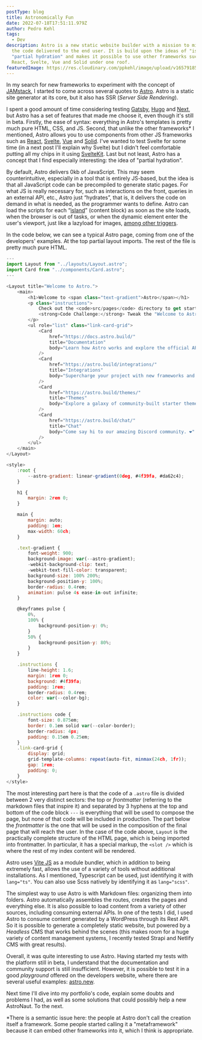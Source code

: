 ```yaml
---
postType: blog
title: Astronomically Fun
date: 2022-07-18T17:51:11.979Z
author: Pedro Kehl
tags:
  - Dev
description: Astro is a new static website builder with a mission to minimize
  the code delivered to the end user. It is build upon the ideas of "islands",
  "partial hydration" and makes it possible to use other frameworks such as
  React, Svelte, Vue and Solid under one roof.
featuredImage: https://res.cloudinary.com/ppkehl/image/upload/v1657918513/2864e840-2df2-11ec-b5e8-73b095e03049-astro_upwfwm.jpg
---
```

In my search for new frameworks to experiment with the concept of [JAMstack](https://jamstack.org/), I started to come across several quotes to [Astro](https://astro.build/). Astro is a static site generator at its core, but it also has SSR (*Server Side Rendering*).

I spent a good amount of time considering testing [Gatsby](https://www.gatsbyjs.com/), [Hugo](https://gohugo.io/) and [Next](https://nextjs.org/), but Astro has a set of features that made me choose it, even though it's still in beta. Firstly, the ease of syntax: everything in Astro's templates is pretty much pure HTML, CSS, and JS. Second, that unlike the other frameworks* I mentioned, Astro allows you to use components from other JS frameworks such as [React](https://pt-br.reactjs.org/), [Svelte](https://svelte.dev/), [Vue](https://vuejs.org/) and [Solid](https://www.solidjs.com/). I've wanted to test Svelte for some time (in a next post I'll explain why Svelte) but I didn't feel comfortable putting all my chips in it using [SvelteKit](https://kit.svelte.dev/). Last but not least, Astro has a concept that I find especially interesting: the idea of ​​"partial hydration".

By default, Astro delivers 0kb of JavaScript. This may seem counterintuitive, especially in a tool that is entirely JS-based, but the idea is that all JavaScript code can be precompiled to generate static pages. For what JS is really necessary for, such as interactions on the front, queries in an external API, etc., Astro just “hydrates”, that is, it delivers the code on demand in what is needed, as the programmer wants to define. Astro can load the scripts for each “[island](https://jasonformat.com/islands-architecture/)” (content block) as soon as the site loads, when the browser is out of tasks, or when the dynamic element enter the user's viewport, just like a lazyload for images, [among other triggers](https://docs.astro.build/en/reference/directives-reference/#client-directives).

In the code below, we can see a typical Astro page, coming from one of the developers' examples. At the top partial layout imports. The rest of the file is pretty much pure HTML.

```javascript
---
import Layout from "../layouts/Layout.astro";
import Card from "../components/Card.astro";
---

<Layout title="Welcome to Astro.">
	<main>
		<h1>Welcome to <span class="text-gradient">Astro</span></h1>
		<p class="instructions">
			Check out the <code>src/pages</code> directory to get started.<br />
			<strong>Code Challenge:</strong> Tweak the "Welcome to Astro" message above.
		</p>
		<ul role="list" class="link-card-grid">
			<Card
				href="https://docs.astro.build/"
				title="Documentation"
				body="Learn how Astro works and explore the official API docs."
			/>
			<Card
				href="https://astro.build/integrations/"
				title="Integrations"
				body="Supercharge your project with new frameworks and libraries."
			/>
			<Card
				href="https://astro.build/themes/"
				title="Themes"
				body="Explore a galaxy of community-built starter themes."
			/>
			<Card
				href="https://astro.build/chat/"
				title="Chat"
				body="Come say hi to our amazing Discord community. ❤️"
			/>
		</ul>
	</main>
</Layout>

<style>
	:root {
		--astro-gradient: linear-gradient(0deg, #4f39fa, #da62c4);
	}

	h1 {
		margin: 2rem 0;
	}

	main {
		margin: auto;
		padding: 1em;
		max-width: 60ch;
	}

	.text-gradient {
		font-weight: 900;
		background-image: var(--astro-gradient);
		-webkit-background-clip: text;
		-webkit-text-fill-color: transparent;
		background-size: 100% 200%;
		background-position-y: 100%;
		border-radius: 0.4rem;
		animation: pulse 4s ease-in-out infinite;
	}

	@keyframes pulse {
		0%,
		100% {
			background-position-y: 0%;
		}
		50% {
			background-position-y: 80%;
		}
	}

	.instructions {
		line-height: 1.6;
		margin: 1rem 0;
		background: #4f39fa;
		padding: 1rem;
		border-radius: 0.4rem;
		color: var(--color-bg);
	}

	.instructions code {
		font-size: 0.875em;
		border: 0.1em solid var(--color-border);
		border-radius: 4px;
		padding: 0.15em 0.25em;
	}
	.link-card-grid {
		display: grid;
		grid-template-columns: repeat(auto-fit, minmax(24ch, 1fr));
		gap: 1rem;
		padding: 0;
	}
</style>
```

The most interesting part here is that the code of a `.astro` file is divided between 2 very distinct sectors: the top or *frontmatter* (referring to the markdown files that inspire it) and separated by 3 hyphens at the top and bottom of the code block `---` is everything that will be used to compose the page, but none of that code will be included in production. The part below the *frontmatter* is the one that will be used in the composition of the final page that will reach the user. In the case of the code above, `Layout` is the practically complete structure of the HTML page, which is being imported into frontmatter. In particular, it has a special markup, the `<slot />` which is where the rest of my index content will be rendered.

Astro uses [Vite JS](https://vitejs.dev/) as a module bundler, which in addition to being extremely fast, allows the use of a variety of tools without additional installations. As I mentioned, Typescript can be used, just identifying it with `lang="ts"`. You can also use Scss natively by identifying it as `lang="scss"`.

The simplest way to use Astro is with Markdown files: organizing them into folders. Astro automatically assembles the routes, creates the pages and everything else. It is also possible to load content from a variety of other sources, including consuming external APIs. In one of the tests I did, I used Astro to consume content generated by a WordPress through its Rest API. So it is possible to generate a completely static website, but powered by a *Headless* CMS that works behind the scenes (this makes room for a huge variety of content management systems, I recently tested Strapi and Netlify CMS with great results).

Overall, it was quite interesting to use Astro. Having started my tests with the platform still in beta, I understand that the documentation and community support is still insufficient. However, it is possible to test it in a good *playground* offered on the developers website, where there are several useful examples: [astro.new](https://astro.new/).

Next time I'll dive into my portfolio's code, explain some doubts and problems I had, as well as some solutions that could possibly help a new AstroNaut. To the next.

\*There is a semantic issue here: the people at Astro don't call the creation itself a framework. Some people started calling it a "metaframework" because it can embed other frameworks into it, which I think is appropriate.